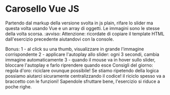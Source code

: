 # Carosello Vue JS

Partendo dal markup della versione svolta in js plain, rifare lo slider ma questa volta usando Vue e un array di oggetti. Le immagini sono le stesse della volta scorsa.
:avviso: Attenzione: ricordate di copiare il template HTML dall'esercizio precedente aiutandovi con la console.

Bonus:
1 - al click su una thumb, visualizzare in grande l'immagine corrispondente
2 - applicare l'autoplay allo slider: ogni 3 secondi, cambia immagine automaticamente
3 - quando il mouse va in hover sullo slider, bloccare l'autoplay e farlo riprendere quando esce
Consigli del giorno:
regola d'oro: riciclare ovunque possibile! Se stiamo ripetendo della logica possiamo aiutarci sicuramente centralizzando il codice!
il riciclo spesso va a braccetto con le funzioni! Sapendole sfruttare bene, l'esercizio si riduce a poche righe.
